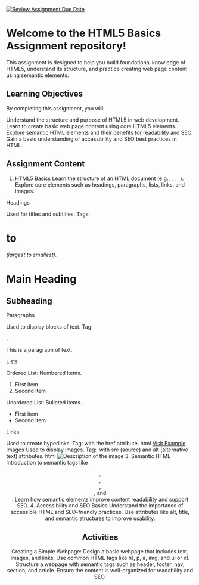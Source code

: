 [![Review Assignment Due Date](https://classroom.github.com/assets/deadline-readme-button-22041afd0340ce965d47ae6ef1cefeee28c7c493a6346c4f15d667ab976d596c.svg)](https://classroom.github.com/a/TUGW0SrP)
# Welcome to the HTML5 Basics Assignment repository! 

This assignment is designed to help you build foundational knowledge of HTML5, understand its structure, and practice creating web page content using semantic elements.

## Learning Objectives

By completing this assignment, you will:

  Understand the structure and purpose of HTML5 in web development.
  Learn to create basic web page content using core HTML5 elements.
  Explore semantic HTML elements and their benefits for readability and SEO.
  Gain a basic understanding of accessibility and SEO best practices in HTML.
  
## Assignment Content
  1. HTML5 Basics
Learn the structure of an HTML document (e.g., <!DOCTYPE html>, <html>, <head>, <body>).
Explore core elements such as headings, paragraphs, lists, links, and images.

Headings

Used for titles and subtitles.
Tags: <h1> to <h6> (largest to smallest).

<h1>Main Heading</h1>
<h2>Subheading</h2>
Paragraphs

Used to display blocks of text.
Tag: <p>.

<p>This is a paragraph of text.</p>
Lists

Ordered List: Numbered items.
<ol>
  <li>First item</li>
  <li>Second item</li>
</ol>
Unordered List: Bulleted items.
<ul>
  <li>First item</li>
  <li>Second item</li>
</ul>
Links

Used to create hyperlinks.
Tag: <a> with the href attribute.
html
<a href="https://example.com">Visit Example</a>
Images
Used to display images.
Tag: <img> with src (source) and alt (alternative text) attributes.
html
<img src="image.jpg" alt="Description of the image">
  3. Semantic HTML
Introduction to semantic tags like <header>, <footer>, <nav>, <section>, and <article>.
Learn how semantic elements improve content readability and support SEO.
  4. Accessibility and SEO Basics
Understand the importance of accessible HTML and SEO-friendly practices.
Use attributes like alt, title, and semantic structures to improve usability.

## Activities

Creating a Simple Webpage: Design a basic webpage that includes text, images, and links.
Use common HTML tags like h1, p, a, img, and ul or ol.
Structure a webpage with semantic tags such as header, footer, nav, section, and article.
Ensure the content is well-organized for readability and SEO.


